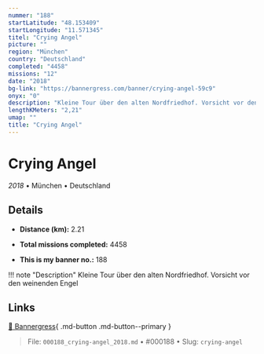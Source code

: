 ```yaml
---
nummer: "188"
startLatitude: "48.153409"
startLongitude: "11.571345"
titel: "Crying Angel"
picture: ""
region: "München"
country: "Deutschland"
completed: "4458"
missions: "12"
date: "2018"
bg-link: "https://bannergress.com/banner/crying-angel-59c9"
onyx: "0"
description: "Kleine Tour über den alten Nordfriedhof. Vorsicht vor den weinenden Engel"
lengthKMeters: "2,21"
umap: ""
title: "Crying Angel"
---
```

# Crying Angel

*2018* • München • Deutschland



## Details
- **Distance (km):** 2.21

- **Total missions completed:** 4458
- **This is my banner no.:** 188


!!! note "Description"
    Kleine Tour über den alten Nordfriedhof. Vorsicht vor den weinenden Engel



## Links
[🔗 Bannergress](https://bannergress.com/banner/crying-angel-59c9){ .md-button .md-button--primary }



> File: `000188_crying-angel_2018.md` • #000188 • Slug: `crying-angel`
